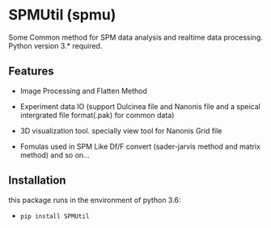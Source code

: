 SPMUtil (spmu)
===================================
Some Common method for SPM data analysis and realtime data processing.
<br>
Python version 3.* required.

Features
-------


- Image Processing and Flatten Method


- Experiment data IO
  (support Dulcinea file and Nanonis file and a speical intergrated file format(.pak) for common data)


- 3D visualization tool.
specially view tool for Nanonis Grid file


- Fomulas used in SPM
Like Df/F convert (sader-jarvis method and matrix method) and so on...




Installation
-------

this package runs in the environment of python 3.6:

* `pip install SPMUtil`


